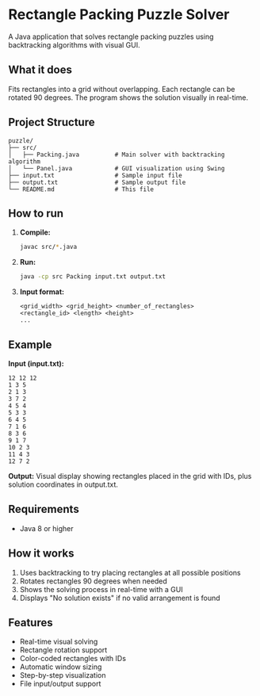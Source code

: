 # Rectangle Packing Puzzle Solver

A Java application that solves rectangle packing puzzles using backtracking algorithms with visual GUI.

## What it does

Fits rectangles into a grid without overlapping. Each rectangle can be rotated 90 degrees. The program shows the solution visually in real-time.

## Project Structure

```
puzzle/
├── src/
│   ├── Packing.java          # Main solver with backtracking algorithm
│   └── Panel.java            # GUI visualization using Swing
├── input.txt                 # Sample input file
├── output.txt                # Sample output file
└── README.md                 # This file
```

## How to run

1. **Compile:**
   ```bash
   javac src/*.java
   ```

2. **Run:**
   ```bash
   java -cp src Packing input.txt output.txt
   ```

3. **Input format:**
   ```
   <grid_width> <grid_height> <number_of_rectangles>
   <rectangle_id> <length> <height>
   ...
   ```

## Example

**Input (input.txt):**
```
12 12 12
1 3 5
2 1 3
3 7 2
4 5 4
5 3 3
6 4 5
7 1 6
8 3 6
9 1 7
10 2 3
11 4 3
12 7 2
```

**Output:** Visual display showing rectangles placed in the grid with IDs, plus solution coordinates in output.txt.

## Requirements

- Java 8 or higher

## How it works

1. Uses backtracking to try placing rectangles at all possible positions
2. Rotates rectangles 90 degrees when needed
3. Shows the solving process in real-time with a GUI
4. Displays "No solution exists" if no valid arrangement is found

## Features

- Real-time visual solving
- Rectangle rotation support
- Color-coded rectangles with IDs
- Automatic window sizing
- Step-by-step visualization
- File input/output support 
